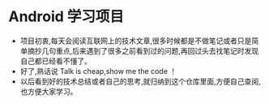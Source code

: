 # Android 学习项目
- 项目初衷,每天会阅读互联网上的技术文章,很多时候都是不做笔记或者只是简单摘抄几句重点,后来遇到了很多之前看到过的问题,再回过头去找笔记时发现自己都已经看不懂了。
- 好了,熟话说 Talk is cheap,show me the code ！
- 以后看到好的技术总结或者自己的思考,就归纳到这个仓库里面,方便自己查阅,也方便大家学习。
